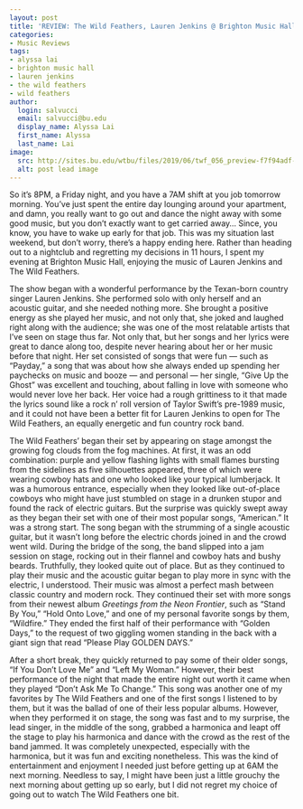 ```yaml
---
layout: post
title: 'REVIEW: The Wild Feathers, Lauren Jenkins @ Brighton Music Hall 6/14'
categories:
- Music Reviews
tags:
- alyssa lai
- brighton music hall
- lauren jenkins
- the wild feathers
- wild feathers
author:
  login: salvucci
  email: salvucci@bu.edu
  display_name: Alyssa Lai
  first_name: Alyssa
  last_name: Lai
image:
  src: http://sites.bu.edu/wtbu/files/2019/06/twf_056_preview-f7f94adf-6b17-4ac5-a19c-ce2a05ecd91b.jpg
  alt: post lead image
---
```

So it’s 8PM, a Friday night, and you have a 7AM shift at you job tomorrow morning. You’ve just spent the entire day lounging around your apartment, and damn, you really want to go out and dance the night away with some good music, but you don’t exactly want to get carried away… Since, you know, you have to wake up early for that job. This was my situation last weekend, but don’t worry, there’s a happy ending here. Rather than heading out to a nightclub and regretting my decisions in 11 hours, I spent my evening at Brighton Music Hall, enjoying the music of Lauren Jenkins and The Wild Feathers.

The show began with a wonderful performance by the Texan-born country singer Lauren Jenkins. She performed solo with only herself and an acoustic guitar, and she needed nothing more. She brought a positive energy as she played her music, and not only that, she joked and laughed right along with the audience; she was one of the most relatable artists that I’ve seen on stage thus far. Not only that, but her songs and her lyrics were great to dance along too, despite never hearing about her or her music before that night. Her set consisted of songs that were fun — such as “Payday,” a song that was about how she always ended up spending her paychecks on music and booze — and personal — her single, “Give Up the Ghost” was excellent and touching, about falling in love with someone who would never love her back. Her voice had a rough grittiness to it that made the lyrics sound like a rock n’ roll version of Taylor Swift’s pre-1989 music, and it could not have been a better fit for Lauren Jenkins to open for The Wild Feathers, an equally energetic and fun country rock band.

The Wild Feathers’ began their set by appearing on stage amongst the growing fog clouds from the fog machines. At first, it was an odd combination: purple and yellow flashing lights with small flames bursting from the sidelines as five silhouettes appeared, three of which were wearing cowboy hats and one who looked like your typical lumberjack. It was a humorous entrance, especially when they looked like out-of-place cowboys who might have just stumbled on stage in a drunken stupor and found the rack of electric guitars. But the surprise was quickly swept away as they began their set with one of their most popular songs, “American.” It was a strong start. The song began with the strumming of a single acoustic guitar, but it wasn’t long before the electric chords joined in and the crowd went wild. During the bridge of the song, the band slipped into a jam session on stage, rocking out in their flannel and cowboy hats and bushy beards. Truthfully, they looked quite out of place. But as they continued to play their music and the acoustic guitar began to play more in sync with the electric, I understood. Their music was almost a perfect mash between classic country and modern rock. They continued their set with more songs from their newest album _Greetings from the Neon Frontier_, such as “Stand By You,” “Hold Onto Love,” and one of my personal favorite songs by them, “Wildfire.” They ended the first half of their performance with “Golden Days,” to the request of two giggling women standing in the back with a giant sign that read “Please Play GOLDEN DAYS.”

After a short break, they quickly returned to pay some of their older songs, “If You Don’t Love Me” and “Left My Woman.” However, their best performance of the night that made the entire night out worth it came when they played “Don’t Ask Me To Change.” This song was another one of my favorites by The Wild Feathers and one of the first songs I listened to by them, but it was the ballad of one of their less popular albums. However, when they performed it on stage, the song was fast and to my surprise, the lead singer, in the middle of the song, grabbed a harmonica and leapt off the stage to play his harmonica and dance with the crowd as the rest of the band jammed. It was completely unexpected, especially with the harmonica, but it was fun and exciting nonetheless. This was the kind of entertainment and enjoyment I needed just before getting up at 6AM the next morning. Needless to say, I might have been just a little grouchy the next morning about getting up so early, but I did not regret my choice of going out to watch The Wild Feathers one bit.